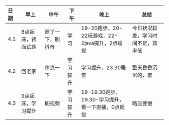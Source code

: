 | 日期 | 早上              | 中午             | 下午     | 晚上                                              | 总结                               |
| :--- | ----------------- | ---------------- | -------- | ------------------------------------------------- | ---------------------------------- |
| 4.1  | 8点起床，背面试题 | 睡了一下，刷抖音 | 学习     | 19-20跑步，20-22玩游戏，22-2java提升，2点睡觉     | 今日状况较差，学习时间不足，效率低 |
| 4.2  | 回老家            | 休息一下         | 学习提升 | 学习提升，23.30睡觉                               | 整天昏昏沉沉的，累                 |
| 4.3  | 9点起床，学习提升 | 刷视频           | 学习提升 | 19-19.30跑步，19.30-学习提升，看一下直播，0点睡觉 | 略显疲倦                           |

